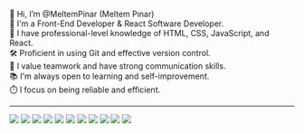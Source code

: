 👋 Hi, I’m @MeltemPinar (Meltem Pınar)                      
🌟 I'm a Front-End Developer & React Software Developer.          
🚀 I have professional-level knowledge of HTML, CSS, JavaScript, and React.       
🛠️ Proficient in using Git and effective version control.      
🤝 I value teamwork and have strong communication skills.                 
📚 I'm always open to learning and self-improvement.                   
⏱️ I focus on being reliable and efficient.

<!---
MeltemPinar/MeltemPinar is a ✨ special ✨ repository because its `README.md` (this file) appears on your GitHub profile.
You can click the Preview link to take a look at your changes.
--->
<hr>

<img src="{(https://img.shields.io/badge/Kaggle-20BEFF?style=for-the-badge&logo=Kaggle&logoColor=white)https://img.shields.io/badge/Kaggle-20BEFF?style=for-the-badge&logo=Kaggle&logoColor=white}" /> 

<img src="{(https://img.shields.io/badge/Tableau-E97627?style=for-the-badge&logo=Tableau&logoColor=white)}" />

<img src="{https://img.shields.io/badge/Gmail-D14836?style=for-the-badge&logo=gmail&logoColor=white}" />

<img src="{BadgeURLHere}" />

<img src="{BadgeURLHere}" />

<img src="{BadgeURLHere}" />

<img src="{BadgeURLHere}" />

<img src="{BadgeURLHere}" />

<img src="{BadgeURLHere}" />

<img src="{BadgeURLHere}" />

<img src="{BadgeURLHere}" />
